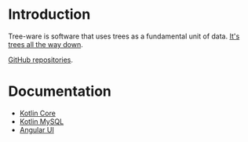 # Introduction

Tree-ware is software that uses trees as a fundamental unit of data. [It's trees all the way down](https://en.wikipedia.org/wiki/Turtles_all_the_way_down).

[GitHub repositories](https://github.com/tree-ware).

# Documentation

* [Kotlin Core](http://www.tree-ware.org/tree-ware-kotlin-core/)
* [Kotlin MySQL](http://www.tree-ware.org/tree-ware-kotlin-mysql/)
* [Angular UI](http://www.tree-ware.org/tree-ware-angular-ui/)
